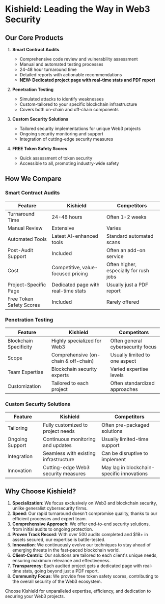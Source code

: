 # Kishield: Leading the Way in Web3 Security

## Our Core Products

1. **Smart Contract Audits**

   - Comprehensive code review and vulnerability assessment
   - Manual and automated testing processes
   - 24-48 hour turnaround time
   - Detailed reports with actionable recommendations
   - **NEW: Dedicated project page with real-time stats and PDF report**

2. **Penetration Testing**

   - Simulated attacks to identify weaknesses
   - Custom-tailored to your specific blockchain infrastructure
   - Covers both on-chain and off-chain components

3. **Custom Security Solutions**

   - Tailored security implementations for unique Web3 projects
   - Ongoing security monitoring and support
   - Integration of cutting-edge security measures

4. **FREE Token Safety Scores**
   - Quick assessment of token security
   - Accessible to all, promoting industry-wide safety

## How We Compare

### Smart Contract Audits

| Feature                  | Kishield                            | Competitors                            |
| ------------------------ | ----------------------------------- | -------------------------------------- |
| Turnaround Time          | 24-48 hours                         | Often 1-2 weeks                        |
| Manual Review            | Extensive                           | Varies                                 |
| Automated Tools          | Latest AI-enhanced tools            | Standard automated scans               |
| Post-Audit Support       | Included                            | Often an add-on service                |
| Cost                     | Competitive, value-focused pricing  | Often higher, especially for rush jobs |
| Project-Specific Page    | Dedicated page with real-time stats | Usually just a PDF report              |
| Free Token Safety Scores | Included                            | Rarely offered                         |

### Penetration Testing

| Feature                | Kishield                             | Competitors                       |
| ---------------------- | ------------------------------------ | --------------------------------- |
| Blockchain Specificity | Highly specialized for Web3          | Often general cybersecurity focus |
| Scope                  | Comprehensive (on-chain & off-chain) | Usually limited to one aspect     |
| Team Expertise         | Blockchain security experts          | Varied expertise levels           |
| Customization          | Tailored to each project             | Often standardized approaches     |

### Custom Security Solutions

| Feature         | Kishield                              | Competitors                                |
| --------------- | ------------------------------------- | ------------------------------------------ |
| Tailoring       | Fully customized to project needs     | Often pre-packaged solutions               |
| Ongoing Support | Continuous monitoring and updates     | Usually limited-time support               |
| Integration     | Seamless with existing infrastructure | Can be disruptive to implement             |
| Innovation      | Cutting-edge Web3 security measures   | May lag in blockchain-specific innovations |

## Why Choose Kishield?

1. **Specialization**: We focus exclusively on Web3 and blockchain security, unlike generalist cybersecurity firms.
2. **Speed**: Our rapid turnaround doesn't compromise quality, thanks to our efficient processes and expert team.
3. **Comprehensive Approach**: We offer end-to-end security solutions, from initial audits to ongoing protection.
4. **Proven Track Record**: With over 500 audits completed and $1B+ in assets secured, our expertise is battle-tested.
5. **Innovation**: We continuously evolve our techniques to stay ahead of emerging threats in the fast-paced blockchain world.
6. **Client-Centric**: Our solutions are tailored to each client's unique needs, ensuring maximum relevance and effectiveness.
7. **Transparency**: Each audited project gets a dedicated page with real-time stats, going beyond just a PDF report.
8. **Community Focus**: We provide free token safety scores, contributing to the overall security of the Web3 ecosystem.

Choose Kishield for unparalleled expertise, efficiency, and dedication to securing your Web3 projects.
